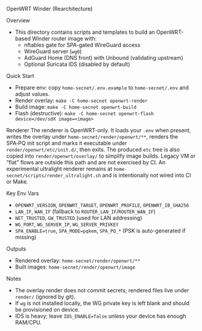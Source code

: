 OpenWRT Winder (Rearchitecture)

Overview
- This directory contains scripts and templates to build an OpenWRT-based Winder router image with:
  - nftables gate for SPA-gated WireGuard access
  - WireGuard server (`wg0`)
  - AdGuard Home (DNS front) with Unbound (validating upstream)
  - Optional Suricata IDS (disabled by default)

Quick Start
- Prepare env: copy `home-secnet/.env.example` to `home-secnet/.env` and adjust values.
- Render overlay: `make -C home-secnet openwrt-render`
- Build image: `make -C home-secnet openwrt-build`
- Flash (destructive): `make -C home-secnet openwrt-flash device=/dev/sdX image=<image>`

Renderer
The renderer is OpenWRT-only. It loads your `.env` when present, writes the overlay under `home-secnet/render/openwrt/**`, renders the SPA‑PQ init script and marks it executable under `render/openwrt/etc/init.d/`, then exits. The produced `etc` tree is also copied into `render/openwrt/overlay/` to simplify image builds. Legacy VM or “flat” flows are outside this path and are not exercised by CI. An experimental ultralight renderer remains at `home-secnet/scripts/render_ultralight.sh` and is intentionally not wired into CI or Make.

Key Env Vars
- `OPENWRT_VERSION`, `OPENWRT_TARGET`, `OPENWRT_PROFILE`, `OPENWRT_IB_SHA256`
- `LAN_IF`, `WAN_IF` (fallback to `ROUTER_LAN_IF`/`ROUTER_WAN_IF`)
- `NET_TRUSTED`, `GW_TRUSTED` (used for LAN addressing)
- `WG_PORT`, `WG_SERVER_IP`, `WG_SERVER_PRIVKEY`
- `SPA_ENABLE=true`, `SPA_MODE=pqkem`, `SPA_PQ_*` (PSK is auto-generated if missing)

Outputs
- Rendered overlay: `home-secnet/render/openwrt/**`
- Built images: `home-secnet/render/openwrt/image`

Notes
- The overlay render does not commit secrets; rendered files live under `render/` (ignored by git).
- If `wg` is not installed locally, the WG private key is left blank and should be provisioned on device.
- IDS is heavy; leave `IDS_ENABLE=false` unless your device has enough RAM/CPU.

